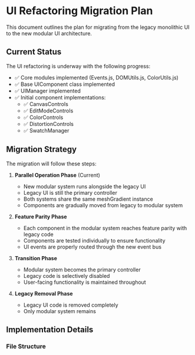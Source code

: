 # UI Refactoring Migration Plan

This document outlines the plan for migrating from the legacy monolithic UI to the new modular UI architecture.

## Current Status

The UI refactoring is underway with the following progress:

- ✅ Core modules implemented (Events.js, DOMUtils.js, ColorUtils.js)
- ✅ Base UIComponent class implemented
- ✅ UIManager implemented
- ✅ Initial component implementations:
  - ✅ CanvasControls
  - ✅ EditModeControls
  - ✅ ColorControls
  - ✅ DistortionControls
  - ✅ SwatchManager

## Migration Strategy

The migration will follow these steps:

1. **Parallel Operation Phase** (Current)
   - New modular system runs alongside the legacy UI
   - Legacy UI is still the primary controller
   - Both systems share the same meshGradient instance
   - Components are gradually moved from legacy to modular system

2. **Feature Parity Phase**
   - Each component in the modular system reaches feature parity with legacy code
   - Components are tested individually to ensure functionality
   - UI events are properly routed through the new event bus

3. **Transition Phase**
   - Modular system becomes the primary controller
   - Legacy code is selectively disabled
   - User-facing functionality is maintained throughout

4. **Legacy Removal Phase**
   - Legacy UI code is removed completely
   - Only modular system remains

## Implementation Details

### File Structure

